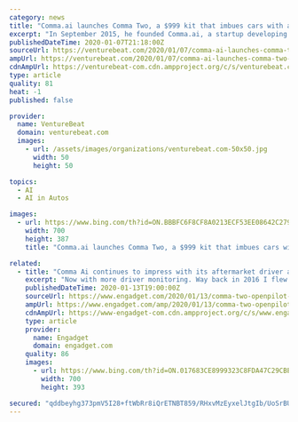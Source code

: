 ```yaml
---
category: news
title: "Comma.ai launches Comma Two, a $999 kit that imbues cars with assisted driving features"
excerpt: "In September 2015, he founded Comma.ai, a startup developing an open source semi-automated driving system — OpenPilot — designed to improve visual perception and electromechanical motor control. Unlike most full-stack systems in testing, it’s open source and intended to replace OEM advanced driver-assistance systems, effectively imbuing ..."
publishedDateTime: 2020-01-07T21:18:00Z
sourceUrl: https://venturebeat.com/2020/01/07/comma-ai-launches-comma-two-a-999-kit-that-imbues-cars-with-assisted-driving-features/
ampUrl: https://venturebeat.com/2020/01/07/comma-ai-launches-comma-two-a-999-kit-that-imbues-cars-with-assisted-driving-features/amp/
cdnAmpUrl: https://venturebeat-com.cdn.ampproject.org/c/s/venturebeat.com/2020/01/07/comma-ai-launches-comma-two-a-999-kit-that-imbues-cars-with-assisted-driving-features/amp/
type: article
quality: 81
heat: -1
published: false

provider:
  name: VentureBeat
  domain: venturebeat.com
  images:
    - url: /assets/images/organizations/venturebeat.com-50x50.jpg
      width: 50
      height: 50

topics:
  - AI
  - AI in Autos

images:
  - url: https://www.bing.com/th?id=ON.BBBFC6F8CF8A0213ECF53EE08642C279
    width: 700
    height: 387
    title: "Comma.ai launches Comma Two, a $999 kit that imbues cars with assisted driving features"

related:
  - title: "Comma Ai continues to impress with its aftermarket driver assistance tech"
    excerpt: "Now with more driver monitoring. Way back in 2016 I flew out to Las Vegas to check out Comma Ai's driver's assistance system crammed into an Acura. At the time, it was being developed as a self-driving add-on for vehicles. But times have changed and nearly every automaker and startup has since dialed down their autonomous expectations."
    publishedDateTime: 2020-01-13T19:00:00Z
    sourceUrl: https://www.engadget.com/2020/01/13/comma-two-openpilot-hands-on/
    ampUrl: https://www.engadget.com/amp/2020/01/13/comma-two-openpilot-hands-on/
    cdnAmpUrl: https://www-engadget-com.cdn.ampproject.org/c/s/www.engadget.com/amp/2020/01/13/comma-two-openpilot-hands-on/
    type: article
    provider:
      name: Engadget
      domain: engadget.com
    quality: 86
    images:
      - url: https://www.bing.com/th?id=ON.017683CE8999323C8FDA47C29CBEEB36
        width: 700
        height: 393

secured: "qddbeyhg373pmV5I28+ftWbRr8iQrETNBT859/RHxvMzEyxelJtgIb/UoSrBUxbc5Y+NLJ2BFrKHZQ45vCwdaSan4xOUgD8MC01q+9ZULRw3h3mS0JconLJ2LUURQMASD70RfsW35T00RM4JZ6JeQrPR/8/7u5qmUMza2C5GUW/Pq76aImJHMlvzwvFGDio+g7OImNVR89J+uJKlfeZrHnWx8iXig/jsRB6eCE5hN6bpSsbtLlawqxJ5bApF4TVA/N9c8fV5NyETrkhPwYfzDg==;BfNvtXo7pH+jjdalQ/fDhg=="
---
```


